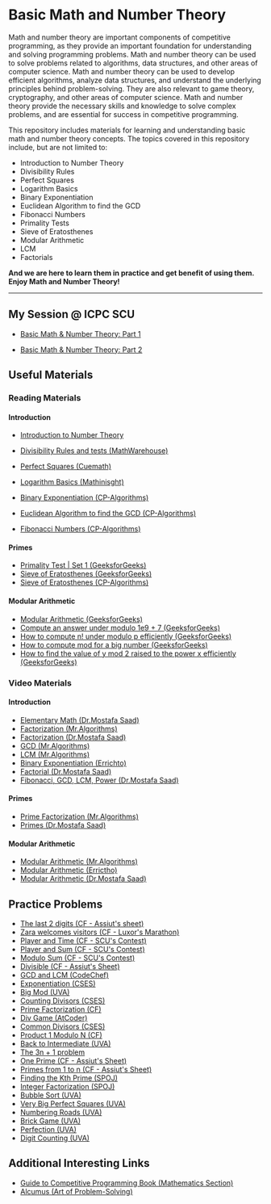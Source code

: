 
# Basic Math and Number Theory

Math and number theory are important components of competitive programming, as they provide an important foundation for understanding and solving programming problems. Math and number theory can be used to solve problems related to algorithms, data structures, and other areas of computer science. Math and number theory can be used to develop efficient algorithms, analyze data structures, and understand the underlying principles behind problem-solving. They are also relevant to game theory, cryptography, and other areas of computer science. Math and number theory provide the necessary skills and knowledge to solve complex problems, and are essential for success in competitive programming.

This repository includes materials for learning and understanding basic math and number theory concepts. The topics covered in this repository include, but are not limited to:

-   Introduction to Number Theory
-   Divisibility Rules
-   Perfect Squares
-   Logarithm Basics
-   Binary Exponentiation
-   Euclidean Algorithm to find the GCD
-   Fibonacci Numbers
-   Primality Tests
-   Sieve of Eratosthenes
-   Modular Arithmetic
-   LCM
-   Factorials


**And we are here to learn them in practice and get benefit of using them.**  
**Enjoy Math and Number Theory!**

<hr>


## My Session @ ICPC SCU
- [Basic Math & Number Theory: Part 1](https://www.youtube.com/watch?v=UaVq66jUhyc&t=2552s)

- [Basic Math & Number Theory: Part 2](https://www.youtube.com/watch?v=SgdE9CN7Fz4)

## Useful Materials

### Reading Materials

#### Introduction
- [Introduction to Number Theory](https://davidaltizio.web.illinois.edu/Divisors%20and%20Divisibility%20Overview.pdf)
- [Divisibility Rules and tests (MathWarehouse)](https://www.mathwarehouse.com/arithmetic/numbers/divisibility-rules-and-tests.php)
- [Perfect Squares (Cuemath)](https://www.cuemath.com/algebra/perfect-squares/)
- [Logarithm Basics (Mathinisght)](https://mathinsight.org/logarithm_basics)
- [Binary Exponentiation (CP-Algorithms)](https://cp-algorithms.com/algebra/binary-exp.html)
- [Euclidean Algorithm to find the GCD (CP-Algorithms)](https://cp-algorithms.com/algebra/euclid-algorithm.html)

- [Fibonacci Numbers (CP-Algorithms)](https://cp-algorithms.com/algebra/fibonacci-numbers.html)

#### Primes
- [Primality Test | Set 1 (GeeksforGeeks)](https://www.geeksforgeeks.org/primality-test-set-1-introduction-and-school-method/)
- [Sieve of Eratosthenes (GeeksforGeeks)](https://www.geeksforgeeks.org/sieve-of-eratosthenes/)
- [Sieve of Eratosthenes (CP-Algorithms)](https://cp-algorithms.com/algebra/sieve-of-eratosthenes.html)

#### Modular Arithmetic
- [Modular Arithmetic (GeeksforGeeks)](https://www.geeksforgeeks.org/modular-arithmetic/)
- [Compute an answer under modulo 1e9 + 7 (GeeksforGeeks)](https://www.geeksforgeeks.org/modulo-1097-1000000007/)
- [How to compute n! under modulo p efficiently (GeeksforGeeks)](https://www.geeksforgeeks.org/compute-n-under-modulo-p/)
- [How to compute mod for a big number (GeeksforGeeks)](https://www.geeksforgeeks.org/how-to-compute-mod-of-a-big-number/)
- [How to find the value of y mod 2 raised to the power x efficiently (GeeksforGeeks)](https://www.geeksforgeeks.org/find-value-of-y-mod-2-raised-to-power-x/)


### Video Materials

#### Introduction
- [Elementary Math (Dr.Mostafa Saad)](https://www.youtube.com/watch?v=Syx2qDjj7TE&list=PLPt2dINI2MIY7l5zyFd1W28rei3b-AXaJ&index=1)
- [Factorization (Mr.Algorithms)](https://www.youtube.com/watch?v=JS-0DOGrNmo&list=PLR5x_RGTMNNX6KCXeA9Fj-xNLzt9bi3eL&index=9)
- [Factorization (Dr.Mostafa Saad)](https://www.youtube.com/watch?v=-5ApOQDhBtU&list=PLPt2dINI2MIY7l5zyFd1W28rei3b-AXaJ&index=4)
- [GCD (Mr.Algorithms)](https://www.youtube.com/watch?v=DWaor1rGxog&list=PLR5x_RGTMNNX6KCXeA9Fj-xNLzt9bi3eL&index=15)
- [LCM (Mr.Algorithms)](https://www.youtube.com/watch?v=si-Tk_C0nIQ&list=PLR5x_RGTMNNX6KCXeA9Fj-xNLzt9bi3eL&index=18)
- [Binary Exponentiation (Errichto)](https://www.youtube.com/watch?v=L-Wzglnm4dM&t=101s)
- [Factorial (Dr.Mostafa Saad)](https://www.youtube.com/watch?v=YTLv1fgISPI&list=PLPt2dINI2MIY7l5zyFd1W28rei3b-AXaJ&index=5)
- [Fibonacci, GCD, LCM, Power (Dr.Mostafa Saad)](https://www.youtube.com/watch?v=YklnFXpq0ZE&list=PLPt2dINI2MIY7l5zyFd1W28rei3b-AXaJ&index=6)

#### Primes
- [Prime Factorization (Mr.Algorithms)](https://www.youtube.com/watch?v=O4WljSHt27w&list=PLR5x_RGTMNNX6KCXeA9Fj-xNLzt9bi3eL&index=12)
- [Primes (Dr.Mostafa Saad)](https://www.youtube.com/watch?v=VZBfW08ECgA&list=PLPt2dINI2MIY7l5zyFd1W28rei3b-AXaJ&index=3)

#### Modular Arithmetic
- [Modular Arithmetic (Mr.Algorithms)](https://www.youtube.com/watch?v=Scw9LAtuwvg&list=PLR5x_RGTMNNX6KCXeA9Fj-xNLzt9bi3eL&index=2)
- [Modular Arithmetic (Errictho)](https://www.youtube.com/watch?v=-OPohCQqi_E)
- [Modular Arithmetic (Dr.Mostafa Saad)](https://www.youtube.com/watch?v=9sqvjnvuLtY&list=PLPt2dINI2MIY7l5zyFd1W28rei3b-AXaJ&index=2)


## Practice Problems

- [The last 2 digits (CF - Assiut's sheet)](https://codeforces.com/group/MWSDmqGsZm/contest/219158/problem/Y)
- [Zara welcomes visitors (CF - Luxor's Marathon)](https://codeforces.com/group/y3RUgysowo/contest/376178/problem/Y)
- [Player and Time (CF - SCU's Contest)](https://codeforces.com/group/p6hc42ieQe/contest/296868/problem/B)
- [Player and Sum (CF - SCU's Contest)](https://codeforces.com/group/p6hc42ieQe/contest/296868/problem/C)
- [Modulo Sum (CF - SCU's Contest)](https://codeforces.com/group/p6hc42ieQe/contest/297904/problem/F)
- [Divisible (CF - Assiut's Sheet)](https://codeforces.com/group/MWSDmqGsZm/contest/223338/problem/M)
- [GCD and LCM (CodeChef)](https://www.codechef.com/problems/FLOW016)
- [Exponentiation (CSES)](https://cses.fi/problemset/task/1095)
- [Big Mod (UVA)](https://onlinejudge.org/index.php?option=onlinejudge&page=show_problem&problem=310)
- [Counting Divisors (CSES)](https://cses.fi/problemset/task/1713)
- [Prime Factorization (CF)](https://codeforces.com/problemset/problem/162/C)
- [Div Game (AtCoder)](https://atcoder.jp/contests/abc169/tasks/abc169_d)
- [Common Divisors (CSES)](https://cses.fi/problemset/task/1081)
- [Product 1 Modulo N (CF)](https://codeforces.com/problemset/problem/1514/C)
- [Back to Intermediate (UVA)](https://onlinejudge.org/index.php?option=onlinejudge&Itemid=8&page=show_problem&problem=1714)
- [The 3n + 1 problem](https://onlinejudge.org/index.php?option=onlinejudge&Itemid=8&page=show_problem&problem=36)
- [One Prime (CF - Assiut's Sheet)](https://codeforces.com/group/MWSDmqGsZm/contest/219432/problem/H)
- [Primes from 1 to n (CF - Assiut's Sheet)](https://codeforces.com/group/MWSDmqGsZm/contest/219432/problem/J)
- [Finding the Kth Prime (SPOJ)](https://www.spoj.com/problems/TDKPRIME/)
- [Integer Factorization (SPOJ)](https://www.spoj.com/problems/FACT0/)
- [Bubble Sort (UVA)](https://onlinejudge.org/index.php?option=onlinejudge&Itemid=8&page=show_problem&problem=3155)
- [Very Big Perfect Squares (UVA)](https://onlinejudge.org/index.php?option=onlinejudge&Itemid=8&page=show_problem&problem=3178)
- [Numbering Roads (UVA)](https://onlinejudge.org/index.php?option=onlinejudge&Itemid=8&page=show_problem&problem=2823)
- [Brick Game (UVA)](https://onlinejudge.org/index.php?option=onlinejudge&Itemid=8&page=show_problem&problem=2986)
- [Perfection (UVA)](https://onlinejudge.org/index.php?option=onlinejudge&Itemid=8&page=show_problem&problem=318)
- [Digit Counting (UVA)](https://onlinejudge.org/index.php?option=onlinejudge&Itemid=8&page=show_problem&problem=3666)

## Additional Interesting Links

- [Guide to Competitive Programming Book (Mathematics Section)](https://link.springer.com/chapter/10.1007/978-3-319-72547-5_11#Sec2)
- [Alcumus (Art of Problem-Solving)](https://artofproblemsolving.com/alcumus/problem)